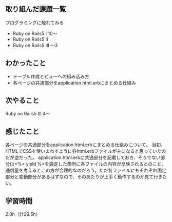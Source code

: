 ## 取り組んだ課題一覧
プログラミングに触れてみる
- Ruby on Rails5 I 10～
- Ruby on Rails5 II
- Ruby on Rails5 III ～3

## わかったこと
- テーブル作成とビューへの組み込み方
- 各ページの共通部分をapplication.html.erbにまとめる仕組み

## 次やること
Ruby on Rails5 III 4～

## 感じたこと
各ページの共通部分をapplication.html.erbにまとめる仕組みについて。
当初、HTMLでCSSを使いまわすように各html.erbファイルが主になると思っていたのだが逆だった。
application.html.erbに共通部分を記載しておき、そうでない部分は<%= yield %>を設定した箇所に各ファイルの内容が反映されるとのこと。通信量を考えるとこの方が合理的なのだろう。ただ各ファイルにもそれぞれ固定部分と変動部分があるはずなので、そのあたりが上手く動作するのか見て行きたい。

## 学習時間
2.0h（計29.5h）
